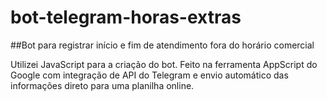 # bot-telegram-horas-extras
##Bot para registrar início e fim de atendimento fora do horário comercial

Utilizei JavaScript para a criação do bot. Feito na ferramenta AppScript do Google com integração de API do Telegram e envio automático das informações direto para uma planilha online. 
